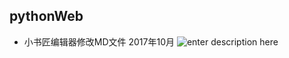 ## pythonWeb

 - 小书匠编辑器修改MD文件    2017年10月
![enter description here][1]


  [1]: helent/%E5%B0%8F%E4%B9%A6%E5%8C%A0/Snipaste_2017-11-12_22-17-49.jpg "Snipaste_2017-11-12_22-17-49"
